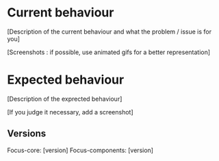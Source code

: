# Current behaviour

[Description of the current behaviour and what the problem / issue is for you]

[Screenshots : if possible, use animated gifs for a better representation]

# Expected behaviour

[Description of the exprected behaviour]

[If you judge it necessary, add a screenshot]

## Versions

Focus-core: [version]
Focus-components: [version]
